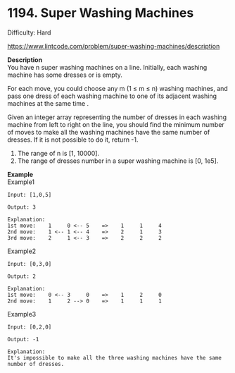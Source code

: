 # 1194. Super Washing Machines

Difficulty: Hard

https://www.lintcode.com/problem/super-washing-machines/description

**Description**  
You have n super washing machines on a line. Initially, each washing machine has some dresses or is empty.

For each move, you could choose any m (1 ≤ m ≤ n) washing machines, and pass one dress of each washing machine to one of its adjacent washing machines at the same time .

Given an integer array representing the number of dresses in each washing machine from left to right on the line, you should find the minimum number of moves to make all the washing machines have the same number of dresses. If it is not possible to do it, return -1.

1. The range of n is [1, 10000].
2. The range of dresses number in a super washing machine is [0, 1e5].

**Example**  
Example1
```
Input: [1,0,5]

Output: 3

Explanation: 
1st move:    1     0 <-- 5    =>    1     1     4
2nd move:    1 <-- 1 <-- 4    =>    2     1     3    
3rd move:    2     1 <-- 3    =>    2     2     2   
```
Example2
```
Input: [0,3,0]

Output: 2

Explanation: 
1st move:    0 <-- 3     0    =>    1     2     0    
2nd move:    1     2 --> 0    =>    1     1     1     
```
Example3
```
Input: [0,2,0]

Output: -1

Explanation: 
It's impossible to make all the three washing machines have the same number of dresses.
```
